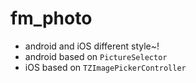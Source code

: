# fm_photo
- android and iOS different style~!
- android based on `PictureSelector`
- iOS based on `TZImagePickerController`